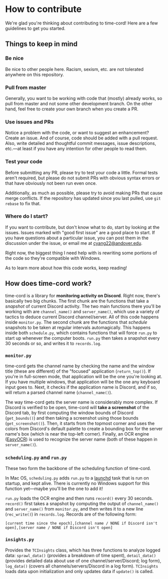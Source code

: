 # How to contribute

We're glad you're thinking about contributing to time-cord!  Here are a few guidelines to get you started.

## Things to keep in mind

### Be nice

Be nice to other people here.  Racism, sexism, etc. are not tolerated anywhere on this repository.  

### Pull from master

Generally, you want to be working with code that (mostly) already works, so pull from master and not some other development branch.  On the other hand, feel free to create your own branch when you create a PR.

### Use issues and PRs

Notice a problem with the code, or want to suggest an enhancement?  Create an issue.  And of course, code should be added with a pull request.  Also, write detailed and thoughtful commit messages, issue descriptions, etc.—at least if you have any intention for other people to read them.

### Test your code

Before submitting any PR, please try to test your code a little.  Formal tests aren't required, but please do not submit PRs with obvious syntax errors or that have obviously not been run even once.

Additionally, as much as possible, please try to avoid making PRs that cause merge conflicts.  If the repository has updated since you last pulled, use ``git rebase`` to fix that.

### Where do I start?

If you want to contribute, but don't know what to do, start by looking at the issues.  Issues marked with "good first issue" are a good place to start.  If you have questions about a particular issue, you can post them in the discussion under the issue, or email me at cyang22@andover.edu.

Right now, the biggest thing I need help with is rewriting some portions of the code so they're compatible with Windows.  

As to learn more about how this code works, keep reading!

## How does time-cord work?

time-cord is a library for **monitoring activity on Discord**.  Right now, there's basically two big chunks. The first chunk are the functions that take a _snapshot_ of current Discord activity.  The two main functions there you'll be working with are ``channel_name()`` and ``server_name()``, which use a variety of tactics to deduce current Discord channel/server.  All of this code happens inside ``monitor.py``.  The second chunk are the functions that _schedule_ snapshots to be taken at regular intervals automagically.  This happens inside both ``schedule.py``, which contains functions that will force ``run.py`` to start up whenever the computer boots.  ``run.py`` then takes a snapshot every 30 seconds or so, and writes it to ``records.log``.

### ``monitor.py``

time-cord gets the channel name by checking the name and the window title (these are different) of the "focused" application (``return_top()``).  If you're in full-screen mode, that application will be the one you're looking at.  If you have multiple windows, that application will be the one any keyboard input goes to.  Next, it checks if the application name is Discord, and if so, will return a parsed channel name (``channel_name()``).

The way time-cord gets the server name is considerably more complex.  If Discord is verified to be open, time-cord will **take a screenshot** of the Discord tab, by first computing the window bounds of Discord (``get_bounds()``) and then taking a screenshot using those bounds (``get_screenshot()``).  Then, it starts from the topmost corner and uses the colors from Discord's default palette to create a bounding box for the server name's box (which is near the top-left corner).  Finally, an OCR engine ([EasyOCR](https://github.com/JaidedAI/EasyOCR)) is used to recognize the server name (both of these happen in ``server_name()``).

### ``scheduling.py`` and ``run.py``

These two form the backbone of the scheduling function of time-cord.

In Mac OS, ``scheduling.py`` adds ``run.py`` to a [launchd](https://www.launchd.info/) task that is run on startup, and kept alive.  There is currently no Windows support for this function yet—maybe you'll be the one to add it!

``run.py`` loads the OCR engine and then runs ``record()`` every 30 seconds.  ``record()`` first takes a snapshot by computing the output of ``channel_name()`` and ``server_name()`` from ``monitor.py``, and then writes it to a new line (``rec_write()``) in ``records.log``.  Records are of the following form:
```
[current time since the epoch],[channel name / NONE if Discord isn't open],[server name / NONE if Discord isn't open]
```

### ``insights.py``

Provides the ``TCInsights`` class, which has three functions to analyze logged data: ``sprawl_data()`` (provides a breakdown of time spent), ``detail_data()`` (provides detailed data about use of one channel/server/Discord; log form), ``log_data()`` (covers all channels/servers/Discord in a log form). ``TCInsights`` loads data upon initialization and only updates data if ``update()`` is called.
